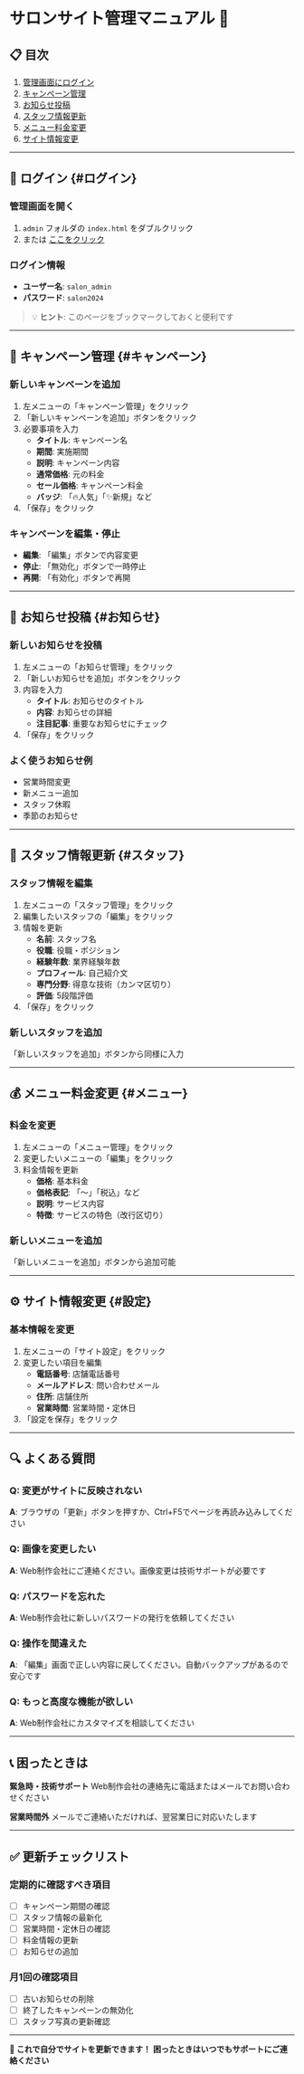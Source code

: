 # サロンサイト管理マニュアル 🏪

## 📋 目次
1. [管理画面にログイン](#ログイン)
2. [キャンペーン管理](#キャンペーン)
3. [お知らせ投稿](#お知らせ)
4. [スタッフ情報更新](#スタッフ)
5. [メニュー料金変更](#メニュー)
6. [サイト情報変更](#設定)

---

## 🔐 ログイン {#ログイン}

### 管理画面を開く
1. `admin` フォルダの `index.html` をダブルクリック
2. または [ここをクリック](admin/index.html)

### ログイン情報
- **ユーザー名**: `salon_admin`
- **パスワード**: `salon2024`

> 💡 **ヒント**: このページをブックマークしておくと便利です

---

## 🎯 キャンペーン管理 {#キャンペーン}

### 新しいキャンペーンを追加
1. 左メニューの「キャンペーン管理」をクリック
2. 「新しいキャンペーンを追加」ボタンをクリック
3. 必要事項を入力
   - **タイトル**: キャンペーン名
   - **期間**: 実施期間
   - **説明**: キャンペーン内容
   - **通常価格**: 元の料金
   - **セール価格**: キャンペーン料金
   - **バッジ**: 「🔥人気」「✨新規」など
4. 「保存」をクリック

### キャンペーンを編集・停止
- **編集**: 「編集」ボタンで内容変更
- **停止**: 「無効化」ボタンで一時停止
- **再開**: 「有効化」ボタンで再開

---

## 📰 お知らせ投稿 {#お知らせ}

### 新しいお知らせを投稿
1. 左メニューの「お知らせ管理」をクリック
2. 「新しいお知らせを追加」ボタンをクリック
3. 内容を入力
   - **タイトル**: お知らせのタイトル
   - **内容**: お知らせの詳細
   - **注目記事**: 重要なお知らせにチェック
4. 「保存」をクリック

### よく使うお知らせ例
- 営業時間変更
- 新メニュー追加
- スタッフ休暇
- 季節のお知らせ

---

## 👥 スタッフ情報更新 {#スタッフ}

### スタッフ情報を編集
1. 左メニューの「スタッフ管理」をクリック
2. 編集したいスタッフの「編集」をクリック
3. 情報を更新
   - **名前**: スタッフ名
   - **役職**: 役職・ポジション
   - **経験年数**: 業界経験年数
   - **プロフィール**: 自己紹介文
   - **専門分野**: 得意な技術（カンマ区切り）
   - **評価**: 5段階評価
4. 「保存」をクリック

### 新しいスタッフを追加
「新しいスタッフを追加」ボタンから同様に入力

---

## 💰 メニュー料金変更 {#メニュー}

### 料金を変更
1. 左メニューの「メニュー管理」をクリック
2. 変更したいメニューの「編集」をクリック
3. 料金情報を更新
   - **価格**: 基本料金
   - **価格表記**: 「～」「税込」など
   - **説明**: サービス内容
   - **特徴**: サービスの特色（改行区切り）

### 新しいメニューを追加
「新しいメニューを追加」ボタンから追加可能

---

## ⚙️ サイト情報変更 {#設定}

### 基本情報を変更
1. 左メニューの「サイト設定」をクリック
2. 変更したい項目を編集
   - **電話番号**: 店舗電話番号
   - **メールアドレス**: 問い合わせメール
   - **住所**: 店舗住所
   - **営業時間**: 営業時間・定休日
3. 「設定を保存」をクリック

---

## 🔍 よくある質問

### Q: 変更がサイトに反映されない
**A**: ブラウザの「更新」ボタンを押すか、Ctrl+F5でページを再読み込みしてください

### Q: 画像を変更したい
**A**: Web制作会社にご連絡ください。画像変更は技術サポートが必要です

### Q: パスワードを忘れた
**A**: Web制作会社に新しいパスワードの発行を依頼してください

### Q: 操作を間違えた
**A**: 「編集」画面で正しい内容に戻してください。自動バックアップがあるので安心です

### Q: もっと高度な機能が欲しい
**A**: Web制作会社にカスタマイズを相談してください

---

## 📞 困ったときは

**緊急時・技術サポート**
Web制作会社の連絡先に電話またはメールでお問い合わせください

**営業時間外**
メールでご連絡いただければ、翌営業日に対応いたします

---

## ✅ 更新チェックリスト

### 定期的に確認すべき項目
- [ ] キャンペーン期間の確認
- [ ] スタッフ情報の最新化
- [ ] 営業時間・定休日の確認
- [ ] 料金情報の更新
- [ ] お知らせの追加

### 月1回の確認項目
- [ ] 古いお知らせの削除
- [ ] 終了したキャンペーンの無効化
- [ ] スタッフ写真の更新確認

---

**🎉 これで自分でサイトを更新できます！**
**困ったときはいつでもサポートにご連絡ください**